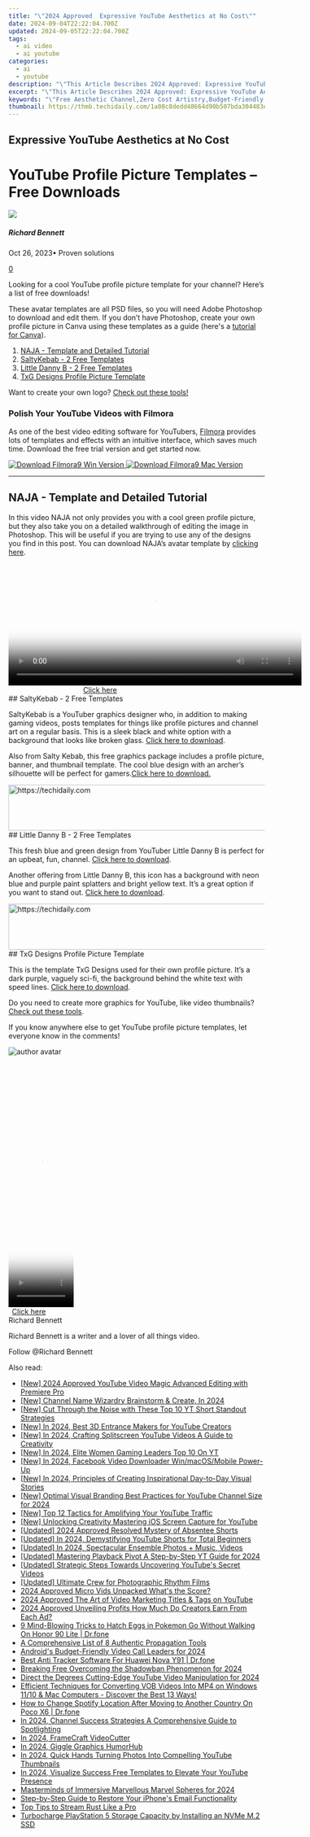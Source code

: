 ```yaml
---
title: "\"2024 Approved  Expressive YouTube Aesthetics at No Cost\""
date: 2024-09-04T22:22:04.700Z
updated: 2024-09-05T22:22:04.700Z
tags:
  - ai video
  - ai youtube
categories:
  - ai
  - youtube
description: "\"This Article Describes 2024 Approved: Expressive YouTube Aesthetics at No Cost\""
excerpt: "\"This Article Describes 2024 Approved: Expressive YouTube Aesthetics at No Cost\""
keywords: "\"Free Aesthetic Channel,Zero Cost Artistry,Budget-Friendly Designs,Vlog Beauty Tips,Creative Content Creation,Affordable Video Style,Costless Visual Appeal\""
thumbnail: https://thmb.techidaily.com/1a08c8dedd48664d90b507bda304483e40c9a1d2dac0696255a8394fc453f16e.jpg
---
```


## Expressive YouTube Aesthetics at No Cost

# YouTube Profile Picture Templates – Free Downloads

![](https://images.wondershare.com/filmora/article-images/richard-bennett.jpg)

##### Richard Bennett

 Oct 26, 2023• Proven solutions

[0](#commentsBoxSeoTemplate)

Looking for a cool YouTube profile picture template for your channel? Here’s a list of free downloads!

These avatar templates are all PSD files, so you will need Adobe Photoshop to download and edit them. If you don’t have Photoshop, create your own profile picture in Canva using these templates as a guide (here's a [tutorial for Canva](https://tools.techidaily.com/wondershare/filmora/download/)).

1. [NAJA - Template and Detailed Tutorial](#naja)
2. [SaltyKebab - 2 Free Templates](#salty)
3. [Little Danny B - 2 Free Templates](#danny)
4. [TxG Designs Profile Picture Template](#txg)

Want to create your own logo? [Check out these tools!](https://tools.techidaily.com/wondershare/filmora/download/)

### Polish Your YouTube Videos with Filmora

As one of the best video editing software for YouTubers, [Filmora](https://tools.techidaily.com/wondershare/filmora/download/) provides lots of templates and effects with an intuitive interface, which saves much time. Download the free trial version and get started now.

[![Download Filmora9 Win Version](https://images.wondershare.com/filmora/guide/download-btn-win.jpg) ](https://tools.techidaily.com/wondershare/filmora/download/) [![Download Filmora9 Mac Version](https://images.wondershare.com/filmora/guide/download-btn-mac.jpg) ](https://tools.techidaily.com/wondershare/filmora/download/)

---

## NAJA - Template and Detailed Tutorial

In this video NAJA not only provides you with a cool green profile picture, but they also take you on a detailed walkthrough of editing the image in Photoshop. This will be useful if you are trying to use any of the designs you find in this post. You can download NAJA’s avatar template by [clicking here](https://www.youtube.com/redirect?redir%5Ftoken=2YDSnb0yXKdaw0epGcXB4aJtttR8MTUxMDM0NjQ4NkAxNTEwMjYwMDg2&q=https%3A%2F%2Fsellfy.com%2Fp%2Fb5jF&event=video%5Fdescription&v=io9WzsSOc2Y).

<!-- affiliate ads begin -->
<span id="1983549">
					<video width="576" height="240" style="cursor:pointer"
           poster="//a.impactradius-go.com/display-clicktoplayimage/1983549.png"
           onclick="if(!this.playClicked){this.play();this.setAttribute('controls',true);this.playClicked=true;}">
	   <source src="//a.impactradius-go.com/display-ad/22993-1983549">
	   <img src="//a.impactradius-go.com/display-clicktoplayimage/1983549.png" style="border: none; height: 100%; width: 100%; object-fit: contain">
	</video>
	<div style="width:360px;text-align:center"><a href="javascript:window.open(decodeURIComponent('https%3A%2F%2Fhomestyler.sjv.io%2Fc%2F5597632%2F1983549%2F22993'), '_blank');void(0);">Click here</a></div>
</span>
<img height="0" width="0" src="https://imp.pxf.io/i/5597632/1983549/22993" style="position:absolute;visibility:hidden;" border="0" />
<!-- affiliate ads end -->
## SaltyKebab - 2 Free Templates

SaltyKebab is a YouTuber graphics designer who, in addition to making gaming videos, posts templates for things like profile pictures and channel art on a regular basis. This is a sleek black and white option with a background that looks like broken glass. [Click here to download](https://www.youtube.com/redirect?event=video%5Fdescription&v=Tmpn%5FmLs1cY&q=https%3A%2F%2Fdrive.google.com%2Fopen%3Fid%3D0B32mpcEPyYYJUHVJQm9uNUxyNzA&redir%5Ftoken=S4l8OAh26uLUOulyoGIaYkOW8aB8MTUxMDM0MDk5MkAxNTEwMjU0NTky).

Also from Salty Kebab, this free graphics package includes a profile picture, banner, and thumbnail template. The cool blue design with an archer’s silhouette will be perfect for gamers.[Click here to download.](https://www.youtube.com/redirect?event=video%5Fdescription&v=IriIzdY%5FTzs&redir%5Ftoken=8rrPV9gZErBTEOtIdS5zkq8HXYR8MTUxMDM0MTU2OUAxNTEwMjU1MTY5&q=https%3A%2F%2Fdrive.google.com%2Fopen%3Fid%3D0B32mpcEPyYYJZDRsUmR3dkFRb2s)

<!-- affiliate ads begin -->
<a href="https://imp.i357552.net/c/5597632/1030380/11832" target="_top" id="1030380">
  <img src="//a.impactradius-go.com/display-ad/11832-1030380" border="0" alt="https://techidaily.com" width="720" height="90"/>
</a>
<img height="0" width="0" src="https://imp.i357552.net/i/5597632/1030380/11832" style="position:absolute;visibility:hidden;" border="0" />
<!-- affiliate ads end -->
## Little Danny B - 2 Free Templates

This fresh blue and green design from YouTuber Little Danny B is perfect for an upbeat, fun, channel. [Click here to download](https://www.youtube.com/redirect?redir%5Ftoken=F%5FMrtZATEvC53uE7QbEKQpUMgkt8MTUxMDMzNjA2M0AxNTEwMjQ5NjYz&q=http%3A%2F%2Fadf.ly%2FogOLQ&v=NLZukhYLfLQ&event=video%5Fdescription).

Another offering from Little Danny B, this icon has a background with neon blue and purple paint splatters and bright yellow text. It’s a great option if you want to stand out. [Click here to download](https://www.youtube.com/redirect?v=IJgjLWpnxVk&event=video%5Fdescription&redir%5Ftoken=OPO3uPCVpJhTn8MXiq5q3lVgWD58MTUxMDMzOTk5MkAxNTEwMjUzNTky&q=http%3A%2F%2Fadf.ly%2F10l7Ut).

<!-- affiliate ads begin -->
<a href="https://dhgate.sjv.io/c/5597632/1186864/12108" target="_top" id="1186864">
  <img src="//a.impactradius-go.com/display-ad/12108-1186864" border="0" alt="https://techidaily.com" width="728" height="90"/>
</a>
<img height="0" width="0" src="https://dhgate.sjv.io/i/5597632/1186864/12108" style="position:absolute;visibility:hidden;" border="0" />
<!-- affiliate ads end -->
## TxG Designs Profile Picture Template

This is the template TxG Designs used for their own profile picture. It’s a dark purple, vaguely sci-fi, the background behind the white text with speed lines. [Click here to download](https://www.youtube.com/redirect?q=http%3A%2F%2Fwww.mediafire.com%2Fdownload%2F02zz3qnhszxzyfa%2FFree%2BYoutube%2B%2526%2BAvatar%2BRebrand%2BTemplate.zip&redir%5Ftoken=jr9cd4sEsdAHiq0KtL33o34LEpN8MTUxMDMzNTgzNUAxNTEwMjQ5NDM1&v=LczVbluwfyw&event=video%5Fdescription).

Do you need to create more graphics for YouTube, like video thumbnails? [Check out these tools](https://tools.techidaily.com/wondershare/filmora/download/).

If you know anywhere else to get YouTube profile picture templates, let everyone know in the comments!

![author avatar](https://images.wondershare.com/filmora/article-images/richard-bennett.jpg)

<!-- affiliate ads begin -->
<span id="1977032">
					<video width="128" height="480" style="cursor:pointer"
           poster="//a.impactradius-go.com/display-clicktoplayimage/1977032.png"
           onclick="if(!this.playClicked){this.play();this.setAttribute('controls',true);this.playClicked=true;}">
	   <source src="//a.impactradius-go.com/display-ad/22993-1977032">
	   <img src="//a.impactradius-go.com/display-clicktoplayimage/1977032.png" style="border: none; height: 100%; width: 100%; object-fit: contain">
	</video>
	<div style="width:80px;text-align:center"><a href="javascript:window.open(decodeURIComponent('https%3A%2F%2Fhomestyler.sjv.io%2Fc%2F5597632%2F1977032%2F22993'), '_blank');void(0);">Click here</a></div>
</span>
<img height="0" width="0" src="https://imp.pxf.io/i/5597632/1977032/22993" style="position:absolute;visibility:hidden;" border="0" />
<!-- affiliate ads end -->
Richard Bennett

Richard Bennett is a writer and a lover of all things video.

Follow @Richard Bennett


<ins class="adsbygoogle"
     style="display:block"
     data-ad-format="autorelaxed"
     data-ad-client="ca-pub-7571918770474297"
     data-ad-slot="1223367746"></ins>



<ins class="adsbygoogle"
     style="display:block"
     data-ad-client="ca-pub-7571918770474297"
     data-ad-slot="8358498916"
     data-ad-format="auto"
     data-full-width-responsive="true"></ins>

<span class="atpl-alsoreadstyle">Also read:</span>
<div><ul>
<li><a href="https://youtube-webster.techidaily.com/024-approved-youtube-video-magic-advanced-editing-with-premiere-pro/"><u>[New] 2024 Approved  YouTube Video Magic  Advanced Editing with Premiere Pro</u></a></li>
<li><a href="https://youtube-webster.techidaily.com/hannel-name-wizardry-brainstorm-and-create-in-2024/"><u>[New] Channel Name Wizardry  Brainstorm & Create, In 2024</u></a></li>
<li><a href="https://youtube-webster.techidaily.com/ut-through-the-noise-with-these-top-10-yt-short-standout-strategies/"><u>[New] Cut Through the Noise with These Top 10 YT Short Standout Strategies</u></a></li>
<li><a href="https://youtube-webster.techidaily.com/n-2024-best-3d-entrance-makers-for-youtube-creators/"><u>[New] In 2024, Best 3D Entrance Makers for YouTube Creators</u></a></li>
<li><a href="https://youtube-webster.techidaily.com/n-2024-crafting-splitscreen-youtube-videos-a-guide-to-creativity/"><u>[New] In 2024, Crafting Splitscreen YouTube Videos  A Guide to Creativity</u></a></li>
<li><a href="https://youtube-webster.techidaily.com/n-2024-elite-women-gaming-leaders-top-10-on-yt/"><u>[New] In 2024, Elite Women Gaming Leaders  Top 10 On YT</u></a></li>
<li><a href="https://facebook-videos.techidaily.com/new-in-2024-facebook-video-downloader-winmacosmobile-power-up/"><u>[New] In 2024, Facebook Video Downloader  Win/macOS/Mobile Power-Up</u></a></li>
<li><a href="https://youtube-webster.techidaily.com/n-2024-principles-of-creating-inspirational-day-to-day-visual-stories/"><u>[New] In 2024, Principles of Creating Inspirational Day-to-Day Visual Stories</u></a></li>
<li><a href="https://youtube-webster.techidaily.com/ptimal-visual-branding-best-practices-for-youtube-channel-size-for-2024/"><u>[New] Optimal Visual Branding  Best Practices for YouTube Channel Size for 2024</u></a></li>
<li><a href="https://youtube-webster.techidaily.com/op-12-tactics-for-amplifying-your-youtube-traffic/"><u>[New] Top 12 Tactics for Amplifying Your YouTube Traffic</u></a></li>
<li><a href="https://youtube-webster.techidaily.com/nlocking-creativity-mastering-ios-screen-capture-for-youtube/"><u>[New] Unlocking Creativity  Mastering iOS Screen Capture for YouTube</u></a></li>
<li><a href="https://youtube-webster.techidaily.com/ed-2024-approved-resolved-mystery-of-absentee-shorts/"><u>[Updated] 2024 Approved  Resolved  Mystery of Absentee Shorts</u></a></li>
<li><a href="https://youtube-webster.techidaily.com/ed-in-2024-demystifying-youtube-shorts-for-total-beginners/"><u>[Updated] In 2024, Demystifying YouTube Shorts for Total Beginners</u></a></li>
<li><a href="https://youtube-webster.techidaily.com/ed-in-2024-spectacular-ensemble-photos-plus-music-videos/"><u>[Updated] In 2024, Spectacular Ensemble  Photos + Music, Videos</u></a></li>
<li><a href="https://youtube-webster.techidaily.com/ed-mastering-playback-pivot-a-step-by-step-yt-guide-for-2024/"><u>[Updated] Mastering Playback Pivot  A Step-by-Step YT Guide for 2024</u></a></li>
<li><a href="https://youtube-webster.techidaily.com/ed-strategic-steps-towards-uncovering-youtubes-secret-videos/"><u>[Updated] Strategic Steps Towards Uncovering YouTube's Secret Videos</u></a></li>
<li><a href="https://youtube-webster.techidaily.com/ed-ultimate-crew-for-photographic-rhythm-films/"><u>[Updated] Ultimate Crew for Photographic Rhythm Films</u></a></li>
<li><a href="https://youtube-webster.techidaily.com/approved-micro-vids-unpacked-whats-the-score/"><u>2024 Approved  Micro Vids Unpacked  What's the Score?</u></a></li>
<li><a href="https://youtube-webster.techidaily.com/approved-the-art-of-video-marketing-titles-and-tags-on-youtube/"><u>2024 Approved  The Art of Video Marketing  Titles & Tags on YouTube</u></a></li>
<li><a href="https://youtube-webster.techidaily.com/approved-unveiling-profits-how-much-do-creators-earn-from-each-ad/"><u>2024 Approved  Unveiling Profits  How Much Do Creators Earn From Each Ad?</u></a></li>
<li><a href="https://pokemon-go-android.techidaily.com/9-mind-blowing-tricks-to-hatch-eggs-in-pokemon-go-without-walking-on-honor-90-lite-drfone-by-drfone-virtual-android/"><u>9 Mind-Blowing Tricks to Hatch Eggs in Pokemon Go Without Walking On Honor 90 Lite | Dr.fone</u></a></li>
<li><a href="https://youtube-webster.techidaily.com/prehensive-list-of-8-authentic-propagation-tools/"><u>A Comprehensive List of 8 Authentic Propagation Tools</u></a></li>
<li><a href="https://video-capture.techidaily.com/androids-budget-friendly-video-call-leaders-for-2024/"><u>Android's Budget-Friendly Video Call Leaders for 2024</u></a></li>
<li><a href="https://android-location-track.techidaily.com/best-anti-tracker-software-for-huawei-nova-y91-drfone-by-drfone-virtual-android/"><u>Best Anti Tracker Software For Huawei Nova Y91 | Dr.fone</u></a></li>
<li><a href="https://tiktok-video-recordings.techidaily.com/breaking-free-overcoming-the-shadowban-phenomenon-for-2024/"><u>Breaking Free  Overcoming the Shadowban Phenomenon for 2024</u></a></li>
<li><a href="https://youtube-webster.techidaily.com/t-the-degrees-cutting-edge-youtube-video-manipulation-for-2024/"><u>Direct the Degrees  Cutting-Edge YouTube Video Manipulation for 2024</u></a></li>
<li><a href="https://blog-min.techidaily.com/efficient-techniques-for-converting-vob-videos-into-mp4-on-windows-1110-and-mac-computers-discover-the-best-13-ways/"><u>Efficient Techniques for Converting VOB Videos Into MP4 on Windows 11/10 & Mac Computers - Discover the Best 13 Ways!</u></a></li>
<li><a href="https://fake-location.techidaily.com/how-to-change-spotify-location-after-moving-to-another-country-on-poco-x6-drfone-by-drfone-virtual-android/"><u>How to Change Spotify Location After Moving to Another Country On Poco X6 | Dr.fone</u></a></li>
<li><a href="https://youtube-webster.techidaily.com/24-channel-success-strategies-a-comprehensive-guide-to-spotlighting/"><u>In 2024, Channel Success Strategies  A Comprehensive Guide to Spotlighting</u></a></li>
<li><a href="https://youtube-webster.techidaily.com/24-framecraft-videocutter/"><u>In 2024, FrameCraft VideoCutter</u></a></li>
<li><a href="https://fox-cloud.techidaily.com/in-2024-giggle-graphics-humorhub/"><u>In 2024, Giggle Graphics  HumorHub</u></a></li>
<li><a href="https://youtube-webster.techidaily.com/24-quick-hands-turning-photos-into-compelling-youtube-thumbnails/"><u>In 2024, Quick Hands  Turning Photos Into Compelling YouTube Thumbnails</u></a></li>
<li><a href="https://youtube-webster.techidaily.com/24-visualize-success-free-templates-to-elevate-your-youtube-presence/"><u>In 2024, Visualize Success  Free Templates to Elevate Your YouTube Presence</u></a></li>
<li><a href="https://youtube-webster.techidaily.com/rminds-of-immersive-marvellous-marvel-spheres-for-2024/"><u>Masterminds of Immersive Marvellous Marvel Spheres for 2024</u></a></li>
<li><a href="https://fox-that.techidaily.com/step-by-step-guide-to-restore-your-iphones-email-functionality/"><u>Step-by-Step Guide to Restore Your iPhone's Email Functionality</u></a></li>
<li><a href="https://screen-activity-recording.techidaily.com/top-tips-to-stream-rust-like-a-pro/"><u>Top Tips to Stream Rust Like a Pro</u></a></li>
<li><a href="https://techtrends.techidaily.com/turbocharge-playstation-5-storage-capacity-by-installing-an-nvme-m2-ssd/"><u>Turbocharge PlayStation 5 Storage Capacity by Installing an NVMe M.2 SSD</u></a></li>
</ul></div>
